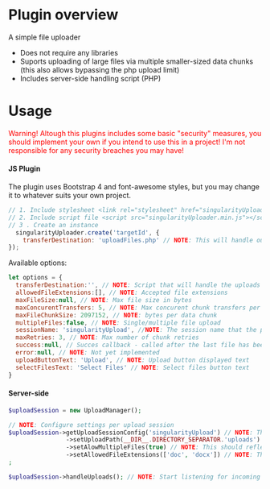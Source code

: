 # Plugin overview
A simple file uploader

* Does not require any libraries
* Suports uploading of large files via multiple smaller-sized data chunks (this also allows bypassing the php upload limit)
* Includes server-side handling script (PHP)

# Usage
<div style="color:red;">Warning! Altough this plugins includes some basic "security" measures, you should implement your own if you intend to use this in a project! I'm not responsible for any security breaches you may have!</div>

<h4>JS Plugin</h4>

The plugin uses Bootstrap 4 and font-awesome styles, but you may change it to whatever suits your own project.

```javascript
// 1. Include stylesheet <link rel="stylesheet" href="singularityUploader.min.css">
// 2. Include script file <script src="singularityUploader.min.js"></script>
// 3 . Create an instance 
  singularityUploader.create('targetId', {
    transferDestination: 'uploadFiles.php' // NOTE: This will handle our uploads
});
```

Available options:

```javascript
let options = {
  transferDestination:'', // NOTE: Script that will handle the uploads
  allowedFileExtensions:[], // NOTE: Accepted file extensions
  maxFileSize:null, // NOTE: Max file size in bytes
  maxConcurentTransfers: 5, // NOTE: Max concurent chunk transfers per file
  maxFileChunkSize: 2097152, // NOTE: bytes per data chunk
  multipleFiles:false, // NOTE: Single/multiple file upload
  sessionName: 'singularityUpload', //NOTE: The session name that the php script will use to store uploaded files
  maxRetries: 3, // NOTE: Max number of chunk retries
  success:null, // Succes callback - called after the last file has been uploaded and success confirmation from handling script is received
  error:null, // NOTE: Not yet implemented
  uploadButtonText: 'Upload', // NOTE: Upload button displayed text
  selectFilesText: 'Select Files' // NOTE: Select files button text
}
```

<h4>Server-side</h4>

```php
$uploadSession = new UploadManager();

// NOTE: Configure settings per upload session
$uploadSession->getUploadSessionConfig('singularityUpload') // NOTE: The session name should reflect the 'sessionName' js option or files will not be stored correctly
                ->setUploadPath(__DIR__.DIRECTORY_SEPARATOR.'uploads')
                ->setAlowMultipleFiles(true) // NOTE: This should reflect what was set in the js options so that files are not lost
                ->setAllowedFileExtensions(['doc', 'docx']) // NOTE: This should reflect what was set in the js options so that files are not lost
;

$uploadSession->handleUploads(); // NOTE: Start listening for incoming files
```
